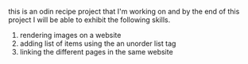 this is an odin recipe project that I'm working on and by the end of this project I will be able to exhibit the following skills.

1. rendering images on a website
2. adding list of items using the an unorder list tag
3. linking the different pages in the same website
